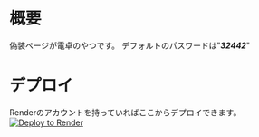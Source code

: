 # 概要  

偽装ページが電卓のやつです。 
デフォルトのパスワードは"***32442***"  

# デプロイ  

Renderのアカウントを持っていればここからデプロイできます。  
<a href="https://render.com/deploy?repo=https://github.com/google-yuki/a">
<img src="https://render.com/images/deploy-to-render-button.svg" alt="Deploy to Render">
</a>
